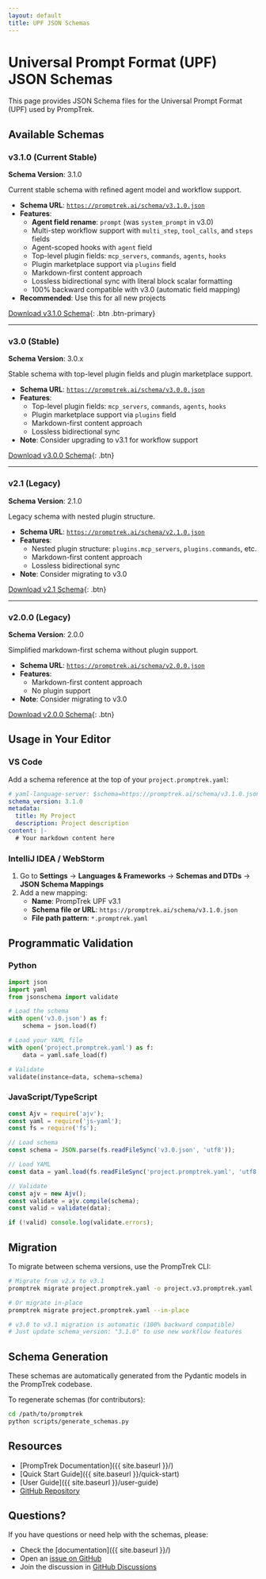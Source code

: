 ```yaml
---
layout: default
title: UPF JSON Schemas
---
```


# Universal Prompt Format (UPF) JSON Schemas

This page provides JSON Schema files for the Universal Prompt Format (UPF) used by PrompTrek.

## Available Schemas

<!-- <div class="schema-list"> -->


### v3.1.0 (Current Stable)

**Schema Version**: 3.1.0

Current stable schema with refined agent model and workflow support.

- **Schema URL**: [`https://promptrek.ai/schema/v3.1.0.json`](v3.1.0.json)
- **Features**:
  - **Agent field rename**: `prompt` (was `system_prompt` in v3.0)
  - Multi-step workflow support with `multi_step`, `tool_calls`, and `steps` fields
  - Agent-scoped hooks with `agent` field
  - Top-level plugin fields: `mcp_servers`, `commands`, `agents`, `hooks`
  - Plugin marketplace support via `plugins` field
  - Markdown-first content approach
  - Lossless bidirectional sync with literal block scalar formatting
  - 100% backward compatible with v3.0 (automatic field mapping)
- **Recommended**: Use this for all new projects

[Download v3.1.0 Schema](v3.1.0.json){: .btn .btn-primary}

---

### v3.0 (Stable)

**Schema Version**: 3.0.x

Stable schema with top-level plugin fields and plugin marketplace support.

- **Schema URL**: [`https://promptrek.ai/schema/v3.0.0.json`](v3.0.0.json)
- **Features**:
  - Top-level plugin fields: `mcp_servers`, `commands`, `agents`, `hooks`
  - Plugin marketplace support via `plugins` field
  - Markdown-first content approach
  - Lossless bidirectional sync
- **Note**: Consider upgrading to v3.1 for workflow support

[Download v3.0.0 Schema](v3.0.0.json){: .btn}

---

### v2.1 (Legacy)

**Schema Version**: 2.1.0

Legacy schema with nested plugin structure.

- **Schema URL**: [`https://promptrek.ai/schema/v2.1.0.json`](v2.1.0.json)
- **Features**:
  - Nested plugin structure: `plugins.mcp_servers`, `plugins.commands`, etc.
  - Markdown-first content approach
  - Lossless bidirectional sync
- **Note**: Consider migrating to v3.0

[Download v2.1 Schema](v2.1.json){: .btn}

---

### v2.0.0 (Legacy)

**Schema Version**: 2.0.0

Simplified markdown-first schema without plugin support.

- **Schema URL**: [`https://promptrek.ai/schema/v2.0.0.json`](v2.0.0.json)
- **Features**:
  - Markdown-first content approach
  - No plugin support
- **Note**: Consider migrating to v3.0

[Download v2.0.0 Schema](v2.0.0.json){: .btn}

<!-- </div> -->

## Usage in Your Editor

### VS Code

Add a schema reference at the top of your `project.promptrek.yaml`:

```yaml
# yaml-language-server: $schema=https://promptrek.ai/schema/v3.1.0.json
schema_version: 3.1.0
metadata:
  title: My Project
  description: Project description
content: |-
  # Your markdown content here
```

### IntelliJ IDEA / WebStorm

1. Go to **Settings** → **Languages & Frameworks** → **Schemas and DTDs** → **JSON Schema Mappings**
2. Add a new mapping:
   - **Name**: PrompTrek UPF v3.1
   - **Schema file or URL**: `https://promptrek.ai/schema/v3.1.0.json`
   - **File path pattern**: `*.promptrek.yaml`

## Programmatic Validation

### Python

```python
import json
import yaml
from jsonschema import validate

# Load the schema
with open('v3.0.json') as f:
    schema = json.load(f)

# Load your YAML file
with open('project.promptrek.yaml') as f:
    data = yaml.safe_load(f)

# Validate
validate(instance=data, schema=schema)
```

### JavaScript/TypeScript

```javascript
const Ajv = require('ajv');
const yaml = require('js-yaml');
const fs = require('fs');

// Load schema
const schema = JSON.parse(fs.readFileSync('v3.0.json', 'utf8'));

// Load YAML
const data = yaml.load(fs.readFileSync('project.promptrek.yaml', 'utf8'));

// Validate
const ajv = new Ajv();
const validate = ajv.compile(schema);
const valid = validate(data);

if (!valid) console.log(validate.errors);
```

## Migration

To migrate between schema versions, use the PrompTrek CLI:

```bash
# Migrate from v2.x to v3.1
promptrek migrate project.promptrek.yaml -o project.v3.promptrek.yaml

# Or migrate in-place
promptrek migrate project.promptrek.yaml --in-place

# v3.0 to v3.1 migration is automatic (100% backward compatible)
# Just update schema_version: "3.1.0" to use new workflow features
```

## Schema Generation

These schemas are automatically generated from the Pydantic models in the PrompTrek codebase.

To regenerate schemas (for contributors):

```bash
cd /path/to/promptrek
python scripts/generate_schemas.py
```

## Resources

- [PrompTrek Documentation]({{ site.baseurl }}/)
- [Quick Start Guide]({{ site.baseurl }}/quick-start)
- [User Guide]({{ site.baseurl }}/user-guide)
- [GitHub Repository](https://github.com/flamingquaks/promptrek)

## Questions?

If you have questions or need help with the schemas, please:

- Check the [documentation]({{ site.baseurl }}/)
- Open an [issue on GitHub](https://github.com/flamingquaks/promptrek/issues)
- Join the discussion in [GitHub Discussions](https://github.com/flamingquaks/promptrek/discussions)
